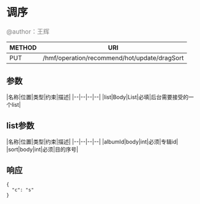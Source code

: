 
# 调序
<font color="gray" size="3">@author：王辉</font>

|METHOD|URI|
|--|--|
|PUT|/hmf/operation/recommend/hot/update/dragSort|

## 参数

|名称|位置|类型|约束|描述|
|--|--|--|--|
|list|Body|List|必填|后台需要接受的一个list|

## list参数
|名称|位置|类型|约束|描述|
|--|--|--|--|
|albumId|body|int|必须|专辑id|
|sort|body|int|必须|目的序号|

## 响应
```
{
  "c": "s"
}
```
